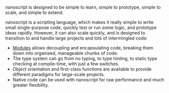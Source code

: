 nanoscript is designed to be simple to learn, simple to prototype, simple to scale, and simple to extend.

nanoscript is a scripting language, which makes it really simple to write small single-purpose code, quickly test or run some logic, and prototype ideas rapidly. However, it can also scale quickly, and is designed to transition to and handle large projects and lots of intermingled code:

- [Modules](#Modules) allows decoupling and encapsulating code, breaking them down into organised, manageable chunks of code.
- The type system can go from no typing, to type hinting, to static type checking at compile-time, with just a few switches.
- Object orientation and first-class functions are available to provide different paradigms for large-scale projects.
- Native code can be used with nanoscript for raw performance and much greater flexibility.
